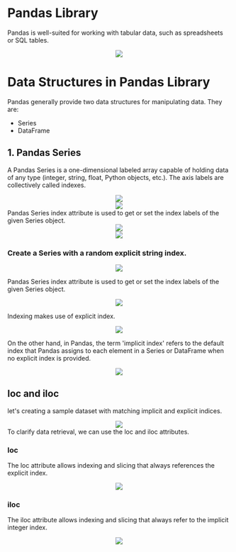 # Pandas Library
Pandas is well-suited for working with tabular data, such as spreadsheets or SQL tables.
<div align="center"><img src="https://github.com/Aisyahrahmap/Python-Fundamental-For-Data-Analyst-2/assets/166115307/42a0604f-0173-4dd4-bec7-0a954f50a3bd" /></div>

# Data Structures in Pandas Library
Pandas generally provide two data structures for manipulating data. They are:
* Series
* DataFrame
## 1. Pandas Series
A Pandas Series is a one-dimensional labeled array capable of holding data of any type (integer, string, float, Python objects, etc.). The axis labels are collectively called indexes.
<div align="center"><img src="https://github.com/Aisyahrahmap/Python-Fundamental-For-Data-Analyst-2/assets/166115307/241f5066-6e3b-4ea3-b637-2d9d0f4e7e76" /></div>
<div align="center"><img src="https://github.com/Aisyahrahmap/Python-Fundamental-For-Data-Analyst-2/assets/166115307/5b699c6d-225a-4ab5-b069-6e5c4c8f836d" /></div>
Pandas Series index attribute is used to get or set the index labels of the given Series object.
<div align="center"><img src="https://github.com/Aisyahrahmap/Python-Fundamental-For-Data-Analyst-2/assets/166115307/8627ece0-fb23-4504-9559-67112e3a73a6" /></div>
<div align="center"><img src="https://github.com/Aisyahrahmap/Python-Fundamental-For-Data-Analyst-2/assets/166115307/cb95450a-833b-4161-9950-c95bb87de0db" /></div>

### Create a Series with a random explicit string index.
<div align="center"><img src="https://github.com/Aisyahrahmap/Python-Fundamental-For-Data-Analyst-2/assets/166115307/32c51435-74d9-460b-89cd-3ba87626ba55" /></div>

Pandas Series index attribute is used to get or set the index labels of the given Series object.
<div align="center"><img src="https://github.com/Aisyahrahmap/Python-Fundamental-For-Data-Analyst-2/assets/166115307/6ed94be6-cafb-4039-907f-23c67cc36955" /></div>

Indexing makes use of explicit index.
<div align="center"><img src="https://github.com/Aisyahrahmap/Python-Fundamental-For-Data-Analyst-2/assets/166115307/352efef0-3f59-470d-9557-383c075d48ca" /></div>

On the other hand, in Pandas, the term 'implicit index' refers to the default index that Pandas assigns to each element in a Series or DataFrame when no explicit index is provided.
<div align="center"><img src="https://github.com/Aisyahrahmap/Python-Fundamental-For-Data-Analyst-2/assets/166115307/6bd96bfa-e19e-47d6-823f-4a60d3d6d424" /></div>

## loc and iloc
let's creating a sample dataset with matching implicit and explicit indices.
<div align="center"><img src="https://github.com/Aisyahrahmap/Python-Fundamental-For-Data-Analyst-2/assets/166115307/79af5350-6290-44b2-886c-a3bc08c6faa6" /></div>
To clarify data retrieval, we can use the loc and iloc attributes.

### loc
The loc attribute allows indexing and slicing that always references the explicit index.
<div align="center"><img src="https://github.com/Aisyahrahmap/Python-Fundamental-For-Data-Analyst-2/assets/166115307/70e4fc9c-8bea-4ebe-9668-17b9231a841c" /></div>

### iloc
The iloc attribute allows indexing and slicing that always refer to the implicit integer index.
<div align="center"><img src="https://github.com/Aisyahrahmap/Python-Fundamental-For-Data-Analyst-2/assets/166115307/21035509-cd4c-4ae2-8c4f-2a1e4b643e70" /></div>









